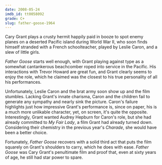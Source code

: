 ```yaml
---
date: 2008-05-24
imdb_id: tt0058092
grade: C+
slug: father-goose-1964
---
```


Cary Grant plays a crusty hermit happily paid in booze to spot enemy planes on a deserted Pacific island during World War II, who soon finds himself stranded with a French schoolteacher, played by Leslie Caron, and a slew of little girls.

_Father Goose_ starts well enough, with Grant playing against type as a somewhat cantankerous beachcomber roped into service in the Pacific. His interactions with Trevor Howard are great fun, and Grant clearly seems to enjoy the role, which he claimed was the closest to his true personality of all his performances.

Unfortunately, Leslie Caron and the brat army soon show up and the film stumbles. Lacking Grant's innate charisma, Caron and the children fail to generate any sympathy and nearly sink the picture. Caron's failure highlights just how impressive Grant's performance is, since on paper, his is a much more unlikable character, yet, on screen, it's quite the opposite. Interestingly, Grant wanted Audrey Hepburn for Caron's role, but she had already committed to <span data-imdb-id="tt0058385">_My Fair Lady_</span>, a film Grant had already turned down. Considering their chemistry in the previous year's <span data-imdb-id="tt0056923">_Charade_</span>, she would have been a better choice.

Fortunately, _Father Goose_ recovers with a solid third act that puts the film squarely on Grant's shoulders to carry, which he does with ease. _Father Goose_ was Cary Grant's penultimate film and proof that, even at sixty years of age, he still had star power to spare.
